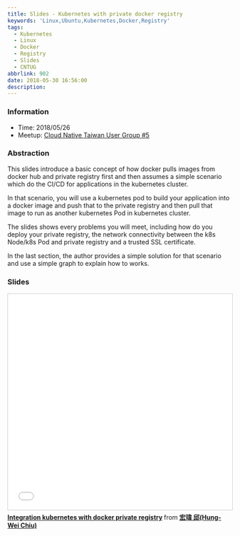 ```yaml
---
title: Slides - Kubernetes with private docker registry
keywords: 'Linux,Ubuntu,Kubernetes,Docker,Registry'
tags:
  - Kubernetes
  - Linux
  - Docker
  - Registry
  - Slides
  - CNTUG
abbrlink: 902
date: 2018-05-30 16:56:00
description:
---
```


### Information
- Time: 2018/05/26
- Meetup: [Cloud Native Taiwan User Group #5](https://cntug.kktix.cc/events/sdn-cntug-5)

### Abstraction
This slides introduce a basic concept of how docker pulls images from docker hub and private registry first and then assumes a simple scenario which do the CI/CD for applications in the kubernetes cluster.

In that scenario, you will use a kubernetes pod to build your application into a docker image and push that to the private registry and then pull that image to run as another kubernetes Pod in kubernetes cluster.

The slides shows every problems you will meet, including how do you deploy your private registry, the network connectivity between the k8s Node/k8s Pod and private registry and a trusted SSL certificate.

In the last section, the author provides a simple solution for that scenario and use a simple graph to explain how to works.

<!--more-->

### Slides
<iframe src="//www.slideshare.net/slideshow/embed_code/key/2eeiuiva1AABek" width="595" height="485" frameborder="0" marginwidth="0" marginheight="0" scrolling="no" style="border:1px solid #CCC; border-width:1px; margin-bottom:5px; max-width: 100%;" allowfullscreen> </iframe> <div style="margin-bottom:5px"> <strong> <a href="//www.slideshare.net/hongweiqiu/integration-kubernetes-with-docker-private-registry" title="Integration kubernetes with docker private registry" target="_blank">Integration kubernetes with docker private registry</a> </strong> from <strong><a href="//www.slideshare.net/hongweiqiu" target="_blank">宏瑋 邱(Hung-Wei Chiu)</a></strong> </div>
